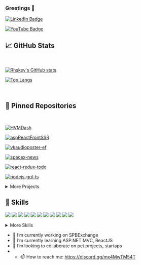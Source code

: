 ### Greetings 👋

[![LinkedIn Badge](https://img.shields.io/badge/LinkedIn-Profile-informational?style=flat&logo=linkedin&logoColor=white&color=0D76A8)](https://www.linkedin.com/in/vladimir-kiselev-rhiskey/)

[![YouTube Badge](https://img.shields.io/youtube/views/WZ2heMAIDZU?style=social)](https://www.youtube.com/watch?v=WZ2heMAIDZU&ab_channel=COOLDAY)

## &#x1f4c8; GitHub Stats

<br>

[![Rhskey's GitHub stats](https://github-readme-stats.vercel.app/api?username=rhiskey&show_icons=true&theme=onedark)](https://github.com/rhiskey/)

[![Top Langs](https://github-readme-stats.vercel.app/api/top-langs/?username=rhiskey&layout=compact&theme=onedark)]()

<br>

## 📌 Pinned Repositories

<br>

[![HVMDash](https://github-readme-stats.vercel.app/api/pin/?username=rhiskey&repo=HVMDash&show_icons=true&theme=onedark)](https://github.com/rhiskey/HVMDash)

[![aspReactFrontSSR](https://github-readme-stats.vercel.app/api/pin/?username=rhiskey&repo=aspReactFrontSSR&show_icons=true&theme=onedark)](https://github.com/rhiskey/aspReactFrontSSR)

[![vkaudioposter-ef](https://github-readme-stats.vercel.app/api/pin/?username=rhiskey&repo=vkaudioposter-ef&show_icons=true&theme=onedark)](https://github.com/rhiskey/vkaudioposter-ef)

[![spacex-news](https://github-readme-stats.vercel.app/api/pin/?username=rhiskey&repo=spacex-news&show_icons=true&theme=onedark)](https://github.com/rhiskey/spacex-news)

[![react-redux-todo](https://github-readme-stats.vercel.app/api/pin/?username=rhiskey&repo=react-redux-todo&show_icons=true&theme=onedark)](https://github.com/rhiskey/react-redux-todo)

[![nodejs-gql-ts](https://github-readme-stats.vercel.app/api/pin/?username=rhiskey&repo=nodejs-gql-ts-Public&show_icons=true&theme=onedark)](https://github.com/rhiskey/nodejs-gql-ts-Public)

<details>
<summary>More Projects</summary>
  <br>
  
[![Instagive](https://github-readme-stats.vercel.app/api/pin/?username=rhiskey&repo=insta-give&show_icons=true&theme=onedark)](https://github.com/rhiskey/insta-give)

[![vkaudioposter_Console](https://github-readme-stats.vercel.app/api/pin/?username=rhiskey&repo=vkaudioposter_Console&show_icons=true&theme=onedark)](https://github.com/rhiskey/vkaudioposter_Console)

[![spigot2vk](https://github-readme-stats.vercel.app/api/pin/?username=rhiskey&repo=spigot2vk_admin&show_icons=true&theme=onedark)](https://github.com/rhiskey/spigot2vk_admin)

[![relaybot-Public](https://github-readme-stats.vercel.app/api/pin/?username=rhiskey&repo=relaybot-Public&show_icons=true&theme=onedark)](https://github.com/rhiskey/relaybot-Public)

[![Spigot2MC-Public](https://github-readme-stats.vercel.app/api/pin/?username=rhiskey&repo=SpigotMc2Vk-Public&show_icons=true&theme=onedark)](https://github.com/rhiskey/SpigotMc2Vk-Public)

</details>

## 💼 Skills
![](https://img.shields.io/badge/Code-CSharp-informational?style=flat&logo=c-sharp&logoColor=white&color=4AB197)
![](https://img.shields.io/badge/Code-.NET-informational?style=flat&logo=.net&logoColor=white&color=4AB197)
![](https://img.shields.io/badge/Code-ASPNET-informational?style=flat&logo=aspnet&logoColor=white&color=4AB197)
![](https://img.shields.io/badge/Code-Entity-Framework-informational?style=flat&logo=entityframework&logoColor=white&color=4AB197)
![](https://img.shields.io/badge/Code-React-informational?style=flat&logo=react&logoColor=white&color=4AB197)
![](https://img.shields.io/badge/Code-ReactNative-informational?style=flat&logo=react-native&logoColor=white&color=4AB197)
![](https://img.shields.io/badge/Code-Redux-informational?style=flat&logo=Redux&logoColor=white&color=4AB197)
![](https://img.shields.io/badge/Code-Node-informational?style=flat&logo=node&logoColor=white&color=4AB197)
![](https://img.shields.io/badge/Code-Python-informational?style=flat&logo=python&logoColor=white&color=4AB197)
![](https://img.shields.io/badge/Code-Java-informational?style=flat&logo=Java&logoColor=white&color=4AB197)
![](https://img.shields.io/badge/Code-Go-informational?style=flat&logo=go&logoColor=white&color=4AB197)

<details>
<summary>More Skills</summary>
  <br>

![](https://img.shields.io/badge/DB-MySQL-informational?style=flat&logo=MySQL&logoColor=white&color=4AB197)

![](https://img.shields.io/badge/DB-MSSQL-informational?style=flat&logo=mssql&logoColor=white&color=4AB197)
  
![](https://img.shields.io/badge/DB-Redis-informational?style=flat&logo=Redis&logoColor=white&color=4AB197)
    
![](https://img.shields.io/badge/Tools-Docker-informational?style=flat&logo=docker&logoColor=white&color=4AB197)

![](https://img.shields.io/badge/Tools-RabbitMQ-informational?style=flat&logo=RabbitMq&logoColor=white&color=4AB197)
    
![](https://img.shields.io/badge/Tools-AWS-informational?style=flat&logo=AWS&logoColor=white&color=4AB197)

![](https://img.shields.io/badge/Tools-Postman-informational?style=flat&logo=Postman&logoColor=white&color=4AB197)

![](https://img.shields.io/badge/Tools-YouTrack-informational?style=flat&logo=youtrack&logoColor=white&color=4AB197)

![](https://img.shields.io/badge/Tools-GitLab-informational?style=flat&logo=gitlab&logoColor=white&color=4AB197)

![](https://img.shields.io/badge/OS-Linux-informational?style=flat&logo=Debian&logoColor=white&color=4AB197)(https://github.com/anuraghazra/github-readme-stats)

  <br>
</details>

- 🔭 I’m currently working on SPBExchange
- 🌱 I’m currently learning ASP.NET MVC, ReactJS
- 👯 I’m looking to collaborate on pet projects, startaps
- - 📫 How to reach me: https://discord.gg/mx4MwTM54T
<!--[![rhiskey's wakatime stats](https://github-readme-stats.vercel.app/api/wakatime?username=rhiskey)](https://github.com/anuraghazra/github-readme-stats)-->

<!--
**rhiskey/rhiskey** is a ✨ _special_ ✨ repository because its `README.md` (this file) appears on your GitHub profile.
Here are some ideas to get you started:
- 🔭 I’m currently working on SPBExchange
- 🌱 I’m currently learning ASP.NET MVC, ReactJS
- 👯 I’m looking to collaborate on pet projects, startaps
- 🤔 I’m looking for help with neural networks
- 💬 Ask me about ...
- 📫 How to reach me: ...
- 😄 Pronouns: ...
- ⚡ Fun fact: ...
-->

<!--[![Rhiskey's GitHub Banner](https://i.ibb.co/zXvDsyV/tgtqa-Q0-Kc-AY.jpg)]-->
<!-- BLOG-POST-LIST:START -->
<!-- BLOG-POST-LIST:END --> 
